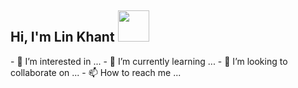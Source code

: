 <h2> Hi, I'm Lin Khant <img src="https://media.giphy.com/media/mGcNjsfWAjY5AEZNw6/giphy.gif" width="50"></h2>
<!-- - 👋 Hi, I’m @linkhantko -->
- 👀 I’m interested in ...
- 🌱 I’m currently learning ...
- 💞️ I’m looking to collaborate on ...
- 📫 How to reach me ...

<!---
linkhantko/linkhantko is a ✨ special ✨ repository because its `README.md` (this file) appears on your GitHub profile.
You can click the Preview link to take a look at your changes.
--->

